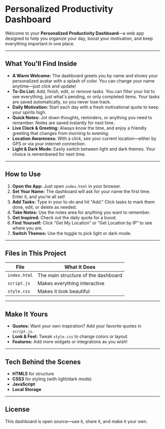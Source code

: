 # Personalized Productivity Dashboard

Welcome to your **Personalized Productivity Dashboard**—a web app designed to help you organize your day, boost your motivation, and keep everything important in one place.

---

## What You'll Find Inside

- **A Warm Welcome:** The dashboard greets you by name and shows your personalized avatar with a splash of color. You can change your name anytime—just click and update!
- **To-Do List:** Add, finish, edit, or remove tasks. You can filter your list to see everything, just what's pending, or only completed items. Your tasks are saved automatically, so you never lose track.
- **Daily Motivation:** Start each day with a fresh motivational quote to keep your spirits high.
- **Quick Notes:** Jot down thoughts, reminders, or anything you need to remember. Notes are saved instantly for next time.
- **Live Clock & Greeting:** Always know the time, and enjoy a friendly greeting that changes from morning to evening.
- **Location Awareness:** With a click, see your current location—either by GPS or via your internet connection.
- **Light & Dark Mode:** Easily switch between light and dark themes. Your choice is remembered for next time.

---

## How to Use

1. **Open the App:** Just open `index.html` in your browser.
2. **Set Your Name:** The dashboard will ask for your name the first time. Enter it, and you’re all set!
3. **Add Tasks:** Type in your to-do and hit "Add." Click tasks to mark them done, edit, or delete as needed.
4. **Take Notes:** Use the notes area for anything you want to remember.
5. **Get Inspired:** Check out the daily quote for a boost.
6. **Find Yourself:** Click “Get My Location” or “Get Location by IP” to see where you are.
7. **Switch Themes:** Use the toggle to pick light or dark mode.

---

## Files in This Project

| File         | What It Does                        |
|--------------|-------------------------------------|
| `index.html` | The main structure of the dashboard |
| `script.js`  | Makes everything interactive        |
| `style.css`  | Makes it look beautiful             |

---

## Make It Yours

- **Quotes:** Want your own inspiration? Add your favorite quotes in `script.js`.
- **Look & Feel:** Tweak `style.css` to change colors or layout.
- **Features:** Add more widgets or integrations as you wish!

---

## Tech Behind the Scenes

- **HTML5** for structure
- **CSS3** for styling (with light/dark mode)
- **JavaScript**
- **Local Storage** 

---

## License

This dashboard is open source—use it, share it, and make it your own.


